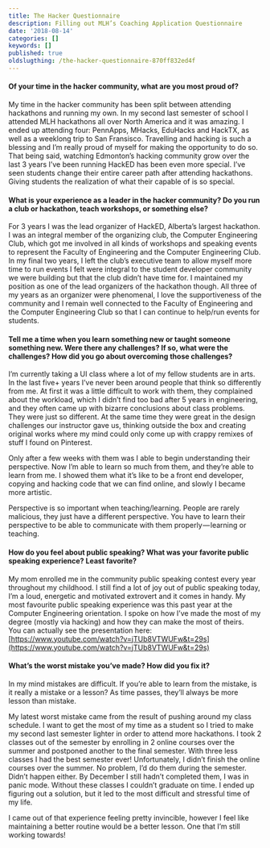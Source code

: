 ```yaml
---
title: The Hacker Questionnaire
description: Filling out MLH’s Coaching Application Questionnaire
date: '2018-08-14'
categories: []
keywords: []
published: true
oldslugthing: /the-hacker-questionnaire-870ff832ed4f
---
```


#### Of your time in the hacker community, what are you most proud of?

My time in the hacker community has been split between attending hackathons and running my own. In my second last semester of school I attended MLH hackathons all over North America and it was amazing. I ended up attending four: PennApps, MHacks, EduHacks and HackTX, as well as a weeklong trip to San Fransisco. Travelling and hacking is such a blessing and I’m really proud of myself for making the opportunity to do so. That being said, watching Edmonton’s hacking community grow over the last 3 years I’ve been running HackED has been even more special. I’ve seen students change their entire career path after attending hackathons. Giving students the realization of what their capable of is so special.

#### What is your experience as a leader in the hacker community? Do you run a club or hackathon, teach workshops, or something else?

For 3 years I was the lead organizer of HackED, Alberta’s largest hackathon. I was an integral member of the organizing club, the Computer Engineering Club, which got me involved in all kinds of workshops and speaking events to represent the Faculty of Engineering and the Computer Engineering Club. In my final two years, I left the club’s executive team to allow myself more time to run events I felt were integral to the student developer community we were building but that the club didn’t have time for. I maintained my position as one of the lead organizers of the hackathon though. All three of my years as an organizer were phenomenal, I love the supportiveness of the community and I remain well connected to the Faculty of Engineering and the Computer Engineering Club so that I can continue to help/run events for students.

#### **Tell me a time when you learn something new or taught someone something new. Were there any challenges? If so, what were the challenges? How did you go about overcoming those challenges?**

I’m currently taking a UI class where a lot of my fellow students are in arts. In the last five+ years I’ve never been around people that think so differently from me. At first it was a little difficult to work with them, they complained about the workload, which I didn’t find too bad after 5 years in engineering, and they often came up with bizarre conclusions about class problems. They were just so different. At the same time they were great in the design challenges our instructor gave us, thinking outside the box and creating original works where my mind could only come up with crappy remixes of stuff I found on Pinterest.

Only after a few weeks with them was I able to begin understanding their perspective. Now I’m able to learn so much from them, and they’re able to learn from me. I showed them what it’s like to be a front end developer, copying and hacking code that we can find online, and slowly I became more artistic.

Perspective is so important when teaching/learning. People are rarely malicious, they just have a different perspective. You have to learn their perspective to be able to communicate with them properly — learning or teaching.

#### How do you feel about public speaking? What was your favorite public speaking experience? Least favorite?

My mom enrolled me in the community public speaking contest every year throughout my childhood. I still find a lot of joy out of public speaking today, I’m a loud, energetic and motivated extrovert and it comes in handy. My most favourite public speaking experience was this past year at the Computer Engineering orientation. I spoke on how I’ve made the most of my degree (mostly via hacking) and how they can make the most of theirs.   
You can actually see the presentation here: [https://www.youtube.com/watch?v=jTUb8VTWUFw&t=29s](https://www.youtube.com/watch?v=jTUb8VTWUFw&t=29s)

#### **What’s the worst mistake you’ve made? How did you fix it?**

In my mind mistakes are difficult. If you’re able to learn from the mistake, is it really a mistake or a lesson? As time passes, they’ll always be more lesson than mistake.

My latest worst mistake came from the result of pushing around my class schedule. I want to get the most of my time as a student so I tried to make my second last semester lighter in order to attend more hackathons. I took 2 classes out of the semester by enrolling in 2 online courses over the summer and postponed another to the final semester. With three less classes I had the best semester ever! Unfortunately, I didn’t finish the online courses over the summer. No problem, I’d do them during the semester. Didn’t happen either. By December I still hadn’t completed them, I was in panic mode. Without these classes I couldn’t graduate on time. I ended up figuring out a solution, but it led to the most difficult and stressful time of my life.

I came out of that experience feeling pretty invincible, however I feel like maintaining a better routine would be a better lesson. One that I’m still working towards!
